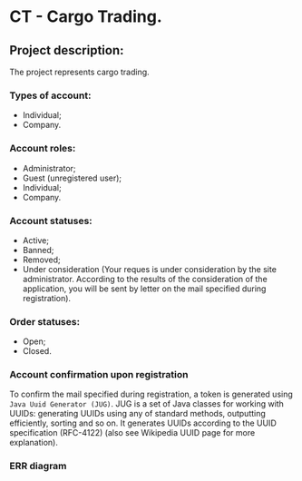 # CT - Cargo Trading.

## Project description:
The project represents cargo trading.

### Types of account:
- Individual;
- Company.

### Account roles:
- Administrator;
- Guest (unregistered user);
- Individual;
- Company.

### Account statuses:
- Active;
- Banned;
- Removed;
- Under consideration (Your reques is under consideration by the site administrator. According to the results of the consideration of the application, you will be sent by letter on the mail specified during registration).

### Order statuses:
- Open;
- Closed.

### Account confirmation upon registration
To confirm the mail specified during registration, a token is generated using `Java Uuid Generator (JUG)`. JUG is a set of Java classes for working with UUIDs: generating UUIDs using any of standard methods, outputting efficiently, sorting and so on. It generates UUIDs according to the UUID specification (RFC-4122) (also see Wikipedia UUID page for more explanation).

### ERR diagram